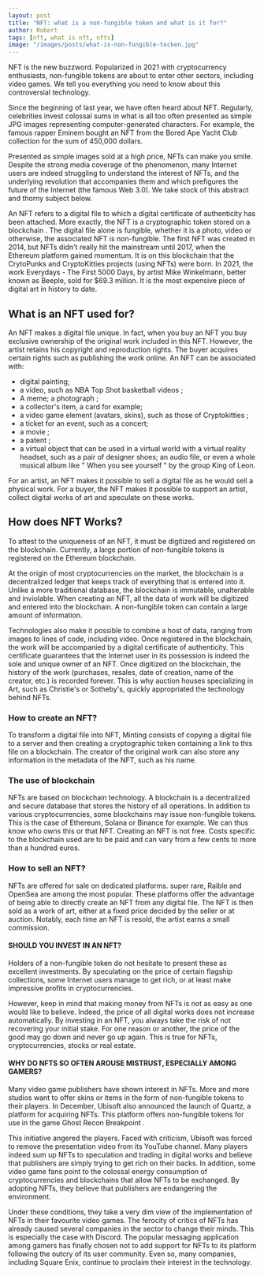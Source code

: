 ```yaml
---
layout: post
title: "NFT: what is a non-fungible token and what is it for?"
author: Robert
tags: [nft, what is nft, nfts]
image: "/images/posts/what-is-non-fungible-tocken.jpg"
---
```


NFT is the new buzzword. Popularized in 2021 with cryptocurrency enthusiasts, non-fungible tokens are about to enter other sectors, including video games. We tell you everything you need to know about this controversial technology.

Since the beginning of last year, we have often heard about NFT. Regularly, celebrities invest colossal sums in what is all too often presented as simple JPG images representing computer-generated characters. For example, the famous rapper Eminem bought an NFT from the Bored Ape Yacht Club collection for the sum of 450,000 dollars.

Presented as simple images sold at a high price, NFTs can make you smile. Despite the strong media coverage of the phenomenon, many Internet users are indeed struggling to understand the interest of NFTs, and the underlying revolution that accompanies them and which prefigures the future of the Internet (the famous Web 3.0). We take stock of this abstract and thorny subject below.

An NFT refers to a digital file to which a digital certificate of authenticity has been attached. More exactly, the NFT is a cryptographic token stored on a blockchain . The digital file alone is fungible, whether it is a photo, video or otherwise, the associated NFT is non-fungible. The first NFT was created in 2014, but NFTs didn't really hit the mainstream until 2017, when the Ethereum platform gained momentum. It is on this blockchain that the CrytoPunks and CryptoKitties projects (using NFTs) were born. In 2021, the work Everydays - The First 5000 Days, by artist Mike Winkelmann, better known as Beeple, sold for $69.3 million. It is the most expensive piece of digital art in history to date.
<h2>What is an NFT used for?</h2>
An NFT makes a digital file unique. In fact, when you buy an NFT you buy exclusive ownership of the original work included in this NFT. However, the artist retains his copyright and reproduction rights. The buyer acquires certain rights such as publishing the work online. An NFT can be associated with:
<ul>
 	<li>digital painting;</li>
 	<li>a video, such as NBA Top Shot basketball videos ;</li>
 	<li>A meme; a photograph ;</li>
 	<li>a collector's item, a card for example;</li>
 	<li>a video game element (avatars, skins), such as those of Cryptokitties ;</li>
 	<li>a ticket for an event, such as a concert;</li>
 	<li>a movie ;</li>
 	<li>a patent ;</li>
 	<li>a virtual object that can be used in a virtual world with a virtual reality headset, such as a pair of designer shoes; an audio file, or even a whole musical album like " When you see yourself " by the group King of Leon.</li>
</ul>
For an artist, an NFT makes it possible to sell a digital file as he would sell a physical work. For a buyer, the NFT makes it possible to support an artist, collect digital works of art and speculate on these works.
<h2>How does NFT Works?</h2>
To attest to the uniqueness of an NFT, it must be digitized and registered on the blockchain. Currently, a large portion of non-fungible tokens is registered on the Ethereum blockchain.

At the origin of most cryptocurrencies on the market, the blockchain is a decentralized ledger that keeps track of everything that is entered into it. Unlike a more traditional database, the blockchain is immutable, unalterable and inviolable. When creating an NFT, all the data of work will be digitized and entered into the blockchain. A non-fungible token can contain a large amount of information.

Technologies also make it possible to combine a host of data, ranging from images to lines of code, including video. Once registered in the blockchain, the work will be accompanied by a digital certificate of authenticity. This certificate guarantees that the Internet user in its possession is indeed the sole and unique owner of an NFT. Once digitized on the blockchain, the history of the work (purchases, resales, date of creation, name of the creator, etc.) is recorded forever. This is why auction houses specializing in Art, such as Christie's or Sotheby's, quickly appropriated the technology behind NFTs.
<h3>How to create an NFT?</h3>
To transform a digital file into NFT, Minting consists of copying a digital file to a server and then creating a cryptographic token containing a link to this file on a blockchain. The creator of the original work can also store any information in the metadata of the NFT, such as his name.
<h3>The use of blockchain</h3>
NFTs are based on blockchain technology. A blockchain is a decentralized and secure database that stores the history of all operations. In addition to various cryptocurrencies, some blockchains may issue non-fungible tokens. This is the case of Ethereum, Solana or Binance for example. We can thus know who owns this or that NFT. Creating an NFT is not free. Costs specific to the blockchain used are to be paid and can vary from a few cents to more than a hundred euros.
<h3>How to sell an NFT?</h3>
NFTs are offered for sale on dedicated platforms. super rare, Raible and OpenSea are among the most popular. These platforms offer the advantage of being able to directly create an NFT from any digital file. The NFT is then sold as a work of art, either at a fixed price decided by the seller or at auction. Notably, each time an NFT is resold, the artist earns a small commission.
<h4>SHOULD YOU INVEST IN AN NFT?</h4>
Holders of a non-fungible token do not hesitate to present these as excellent investments. By speculating on the price of certain flagship collections, some Internet users manage to get rich, or at least make impressive profits in cryptocurrencies.

However, keep in mind that making money from NFTs is not as easy as one would like to believe. Indeed, the price of all digital works does not increase automatically. By investing in an NFT, you always take the risk of not recovering your initial stake. For one reason or another, the price of the good may go down and never go up again. This is true for NFTs, cryptocurrencies, stocks or real estate.
<h4>WHY DO NFTS SO OFTEN AROUSE MISTRUST, ESPECIALLY AMONG GAMERS?</h4>
Many video game publishers have shown interest in NFTs. More and more studios want to offer skins or items in the form of non-fungible tokens to their players. In December, Ubisoft also announced the launch of Quartz, a platform for acquiring NFTs. This platform offers non-fungible tokens for use in the game Ghost Recon Breakpoint .

This initiative angered the players. Faced with criticism, Ubisoft was forced to remove the presentation video from its YouTube channel. Many players indeed sum up NFTs to speculation and trading in digital works and believe that publishers are simply trying to get rich on their backs. In addition, some video game fans point to the colossal energy consumption of cryptocurrencies and blockchains that allow NFTs to be exchanged. By adopting NFTs, they believe that publishers are endangering the environment.

Under these conditions, they take a very dim view of the implementation of NFTs in their favourite video games. The ferocity of critics of NFTs has already caused several companies in the sector to change their minds. This is especially the case with Discord. The popular messaging application among gamers has finally chosen not to add support for NFTs to its platform following the outcry of its user community. Even so, many companies, including Square Enix, continue to proclaim their interest in the technology.
